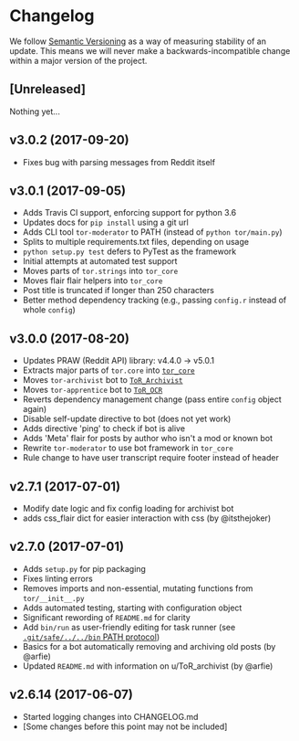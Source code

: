 # Changelog

We follow [Semantic Versioning](http://semver.org/) as a way of measuring stability of an update. This
means we will never make a backwards-incompatible change within a major version of the project.

## [Unreleased]

Nothing yet...

## v3.0.2 (2017-09-20)

- Fixes bug with parsing messages from Reddit itself

## v3.0.1 (2017-09-05)

- Adds Travis CI support, enforcing support for python 3.6
- Updates docs for `pip install` using a git url
- Adds CLI tool `tor-moderator` to PATH (instead of `python tor/main.py`)
- Splits to multiple requirements.txt files, depending on usage
- `python setup.py test` defers to PyTest as the framework
- Initial attempts at automated test support
- Moves parts of `tor.strings` into `tor_core`
- Moves flair flair helpers into `tor_core`
- Post title is truncated if longer than 250 characters
- Better method dependency tracking (e.g., passing `config.r` instead of whole `config`)

## v3.0.0 (2017-08-20)

- Updates PRAW (Reddit API) library: v4.4.0 -> v5.0.1
- Extracts major parts of `tor.core` into [`tor_core`](https://github.com/TranscribersOfReddit/TranscribersOfReddit)
- Moves `tor-archivist` bot to [`ToR_Archivist`](https://github.com/TranscribersOfReddit/ToR_Archivist)
- Moves `tor-apprentice` bot to [`ToR_OCR`](https://github.com/TranscribersOfReddit/ToR_OCR)
- Reverts dependency management change (pass entire `config` object again)
- Disable self-update directive to bot (does not yet work)
- Adds directive 'ping' to check if bot is alive
- Adds 'Meta' flair for posts by author who isn't a mod or known bot
- Rewrite `tor-moderator` to use bot framework in `tor_core`
- Rule change to have user transcript require footer instead of header

## v2.7.1 (2017-07-01)

- Modify date logic and fix config loading for archivist bot
- adds css_flair dict for easier interaction with css (by @itsthejoker)

## v2.7.0 (2017-07-01)

- Adds `setup.py` for pip packaging
- Fixes linting errors
- Removes imports and non-essential, mutating functions from `tor/__init__.py`
- Adds automated testing, starting with configuration object
- Significant rewording of `README.md` for clarity
- Add `bin/run` as user-friendly editing for task runner (see [`.git/safe/../../bin` PATH protocol](https://twitter.com/tpope/status/165631968996900865))
- Basics for a bot automatically removing and archiving old posts (by @arfie)
- Updated `README.md` with information on u/ToR_archivist (by @arfie)

## v2.6.14 (2017-06-07)

- Started logging changes into CHANGELOG.md
- [Some changes before this point may not be included]
